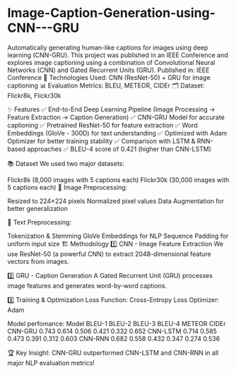 # Image-Caption-Generation-using-CNN---GRU
Automatically generating human-like captions for images using deep learning (CNN-GRU). This project was published in an IEEE Conference and explores image captioning using a combination of Convolutional Neural Networks (CNN) and Gated Recurrent Units (GRU).
Published in: IEEE Conference
📌 Technologies Used: CNN (ResNet-50) + GRU for image captioning
📊 Evaluation Metrics: BLEU, METEOR, CIDEr
🗂️ Dataset: Flickr8k, Flickr30k


✨ Features
✅ End-to-End Deep Learning Pipeline (Image Processing → Feature Extraction → Caption Generation)
✅ CNN-GRU Model for accurate captioning
✅ Pretrained ResNet-50 for feature extraction
✅ Word Embeddings (GloVe - 300D) for text understanding
✅ Optimized with Adam Optimizer for better training stability
✅ Comparison with LSTM & RNN-based approaches
✅ BLEU-4 score of 0.421 (higher than CNN-LSTM)


📚 Dataset
We used two major datasets:

Flickr8k (8,000 images with 5 captions each)
Flickr30k (30,000 images with 5 captions each)
📸 Image Preprocessing:

Resized to 224×224 pixels
Normalized pixel values
Data Augmentation for better generalization

📝 Text Preprocessing:

Tokenization & Stemming
GloVe Embeddings for NLP
Sequence Padding for uniform input size
🏗 Methodology
1️⃣ CNN - Image Feature Extraction
We use ResNet-50 (a powerful CNN) to extract 2048-dimensional feature vectors from images.

2️⃣ GRU - Caption Generation
A Gated Recurrent Unit (GRU) processes image features and generates word-by-word captions.

3️⃣ Training & Optimization
Loss Function: Cross-Entropy Loss
Optimizer: Adam

Model perfomance:
Model	BLEU-1	BLEU-2	BLEU-3	BLEU-4	METEOR	CIDEr
CNN-GRU	0.743	0.614	0.506	0.421	0.332	0.652
CNN-LSTM	0.714	0.585	0.473	0.391	0.312	0.603
CNN-RNN	0.682	0.558	0.432	0.347	0.274	0.536

🏆 Key Insight:
CNN-GRU outperformed CNN-LSTM and CNN-RNN in all major NLP evaluation metrics!

